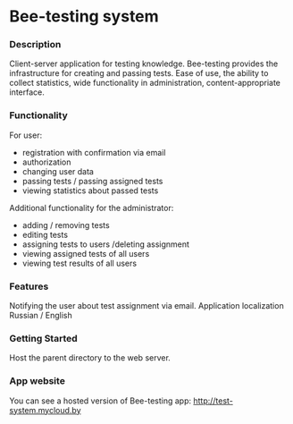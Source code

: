 # Bee-testing system

### Description
Client-server application for testing knowledge. Bee-testing provides the infrastructure for creating and passing tests. Ease of use,  the ability to collect statistics, wide functionality in administration, content-appropriate interface.

### Functionality

For user:
- registration with confirmation via email
- authorization
- changing user data
- passing tests / passing assigned tests
- viewing statistics about passed tests

Additional functionality for the administrator:
- adding / removing tests
- editing tests
- assigning tests to users /deleting assignment 
- viewing assigned tests of all users
- viewing test results of all users

### Features
Notifying the user about test assignment via email.
Application localization Russian / English

### Getting Started
Host the parent directory to the web server.

### App website
You can see a hosted version of Bee-testing app:
http://test-system.mycloud.by
